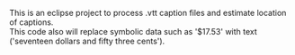 This is an eclipse project to process .vtt caption files and estimate location of captions.  
This code also will replace symbolic data such as '$17.53' with text ('seventeen dollars 
and fifty three cents').
